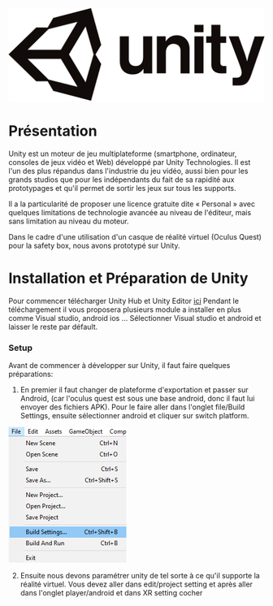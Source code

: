 ![logo](Images/logo.png)

# Présentation
Unity est un moteur de jeu multiplateforme (smartphone, ordinateur, consoles de jeux vidéo et Web) développé par Unity Technologies. Il est l'un des plus répandus dans l'industrie du jeu vidéo, aussi bien pour les grands studios que pour les indépendants du fait de sa rapidité aux prototypages et qu'il permet de sortir les jeux sur tous les supports.

Il a la particularité de proposer une licence gratuite dite « Personal » avec quelques limitations de technologie avancée au niveau de l'éditeur, mais sans limitation au niveau du moteur.

Dans le cadre d'une utilisation d'un casque de réalité virtuel (Oculus Quest) pour la safety box, nous avons prototypé sur Unity.

# Installation et Préparation de Unity
Pour commencer télécharger Unity Hub et Unity Editor [ici](https://unity3d.com/fr/get-unity/download)
Pendant le téléchargement il vous proposera plusieurs module a installer en plus comme Visual studio, android ios ... Sélectionner Visual studio et android et laisser le reste par défault.

### Setup
Avant de commencer à développer sur Unity, il faut faire quelques préparations:
1. En premier il faut changer de plateforme d'exportation et passer sur Android, (car l'oculus quest est sous une base android, donc il faut lui envoyer des fichiers APK). Pour le faire aller dans l'onglet file/Build Settings, ensuite sélectionner android et cliquer sur switch platform.

![build](Images/build.png)

2. Ensuite nous devons paramétrer unity de tel sorte à ce qu'il supporte la réalité virtuel. Vous devez aller dans edit/project setting et après aller dans l'onglet player/android et dans XR setting cocher  
